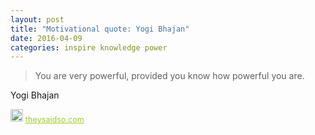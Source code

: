 ```yaml
---
layout: post
title: "Motivational quote: Yogi Bhajan"
date: 2016-04-09
categories: inspire knowledge power
---
```

> You are very powerful, provided you know how powerful you are.

Yogi Bhajan

<span style="z-index:50;font-size:0.9em;"><img src="https://theysaidso.com/branding/theysaidso.png" height="20" width="20" alt="theysaidso.com"/><a href="https://theysaidso.com" title="Powered by quotes from theysaidso.com" style="color: #9fcc25; margin-left: 4px; vertical-align: middle;">theysaidso.com</a></span>

